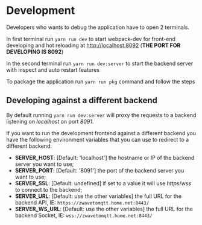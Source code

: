 # Development

Developers who wants to debug the application have to open 2 terminals.

In first terminal run `yarn run dev` to start webpack-dev for front-end developing and hot reloading at <http://localhost:8092>
(**THE PORT FOR DEVELOPING IS 8092**)

In the second terminal run `yarn run dev:server` to start the backend server with inspect and auto restart features

To package the application run `yarn run pkg` command and follow the steps

## Developing against a different backend

By default running `yarn run dev:server` will proxy the requests to a backend listening on _localhost_ on port _8091_.

If you want to run the development frontend against a different backend you have the following environment variables
that you can use to redirect to a different backend:

- **SERVER_HOST**: [Default: 'localhost'] the hostname or IP of the backend server you want to use;
- **SERVER_PORT**: [Default: '8091'] the port of the backend server you want to use;
- **SERVER_SSL**: [Default: undefined] if set to a value it will use _https_/_wss_ to connect to the backend;
- **SERVER_URL**: [Default: use the other variables] the full URL for the backend API, IE: `https://zwavetomqtt.home.net:8443/`
- **SERVER_WS_URL**: [Default: use the other variables] the full URL for the backend Socket, IE: `wss://zwavetomqtt.home.net:8443/`
